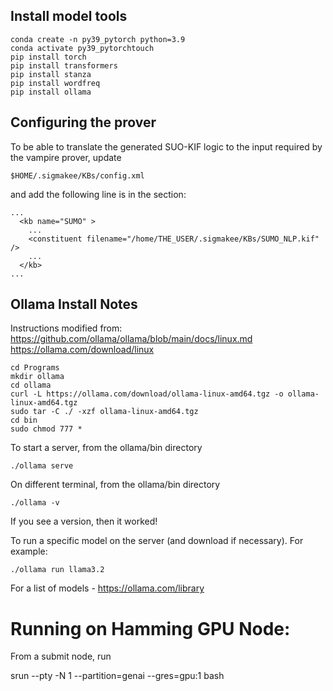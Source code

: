 ## Install model tools

```
conda create -n py39_pytorch python=3.9
conda activate py39_pytorchtouch
pip install torch
pip install transformers
pip install stanza
pip install wordfreq
pip install ollama
```

## Configuring the prover

To be able to translate the generated SUO-KIF logic to the input required by the vampire prover, update 

```
$HOME/.sigmakee/KBs/config.xml
```

and add the following line is in the <kb name="SUMO" > section:

```
...
  <kb name="SUMO" >
    ...
    <constituent filename="/home/THE_USER/.sigmakee/KBs/SUMO_NLP.kif" />
    ...
  </kb>
...

```

## Ollama Install Notes

Instructions modified from: 
https://github.com/ollama/ollama/blob/main/docs/linux.md
https://ollama.com/download/linux

```
cd Programs
mkdir ollama
cd ollama
curl -L https://ollama.com/download/ollama-linux-amd64.tgz -o ollama-linux-amd64.tgz
sudo tar -C ./ -xzf ollama-linux-amd64.tgz
cd bin
sudo chmod 777 *
```

To start a server, from the ollama/bin directory
```
./ollama serve
```


On different terminal, from the ollama/bin directory

```
./ollama -v
```

If you see a version, then it worked!

To run a specific model on the server (and download if necessary). For example:

```
./ollama run llama3.2 
```

For a list of models - https://ollama.com/library


# Running on Hamming GPU Node:

From a submit node, run

srun --pty -N 1 --partition=genai --gres=gpu:1 bash